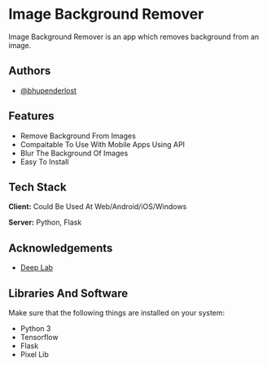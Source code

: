 
# Image Background Remover

Image Background Remover is an app which removes background from an image.

## Authors

- [@bhupenderlost](https://www.github.com/bhupenderlost)


## Features

- Remove Background From Images
- Compaitable To Use With Mobile Apps Using API
- Blur The Background Of Images
- Easy To Install


## Tech Stack

**Client:** Could Be Used At Web/Android/iOS/Windows

**Server:** Python, Flask


    
## Acknowledgements

 - [Deep Lab](https://github.com/tensorflow/models/tree/master/research/deeplab)


## Libraries And Software
Make sure that the following things are installed on your system:
- Python 3
- Tensorflow
- Flask 
- Pixel Lib
